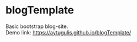 # blogTemplate
Basic bootstrap blog-site.
<br />
Demo link: https://aytugulis.github.io/blogTemplate/

